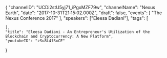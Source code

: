 {
    "channelID": "UCDi2stU5yj71_iPgxMZF79w",
    "channelName": "Nexus Earth",
    "date": "2017-10-31T21:15:02.000Z",
    "draft": false,
    "events": [
        "The Nexus Conference 2017"
    ],
    "speakers": ["Eleesa Dadiani"],
    "tags": [

    ],
    "title": "Eleesa Dadiani - An Entrepreneur's Utilization of the Blockchain and Cryptocurrency: A New Platform",
    "youtubeID": "zSu8L4fSxCE"
}
